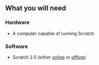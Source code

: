 ## What you will need

### Hardware

+ A computer capable of running Scratch

### Software

+ Scratch 2.0 (either [online](https://scratch.mit.edu/projects/editor/) or [offline](https://scratch.mit.edu/scratch2download/))

